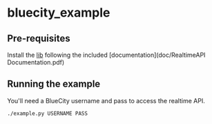 # bluecity_example

## Pre-requisites

Install the [lib](lib/bctRealtimeSubscriber-2.3.0-py3-none-any.whl) following the included [documentation](doc/RealtimeAPI Documentation.pdf)

## Running the example
You'll need a BlueCity username and pass to access the realtime API.
```
./example.py USERNAME PASS
```
